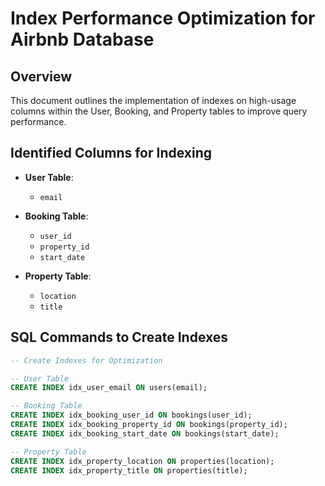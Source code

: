 # Index Performance Optimization for Airbnb Database

## Overview
This document outlines the implementation of indexes on high-usage columns within the User, Booking, and Property tables to improve query performance.

## Identified Columns for Indexing
- **User Table**:
  - `email`
  
- **Booking Table**:
  - `user_id`
  - `property_id`
  - `start_date`
  
- **Property Table**:
  - `location`
  - `title`

## SQL Commands to Create Indexes

```sql
-- Create Indexes for Optimization

-- User Table
CREATE INDEX idx_user_email ON users(email);

-- Booking Table
CREATE INDEX idx_booking_user_id ON bookings(user_id);
CREATE INDEX idx_booking_property_id ON bookings(property_id);
CREATE INDEX idx_booking_start_date ON bookings(start_date);

-- Property Table
CREATE INDEX idx_property_location ON properties(location);
CREATE INDEX idx_property_title ON properties(title);
